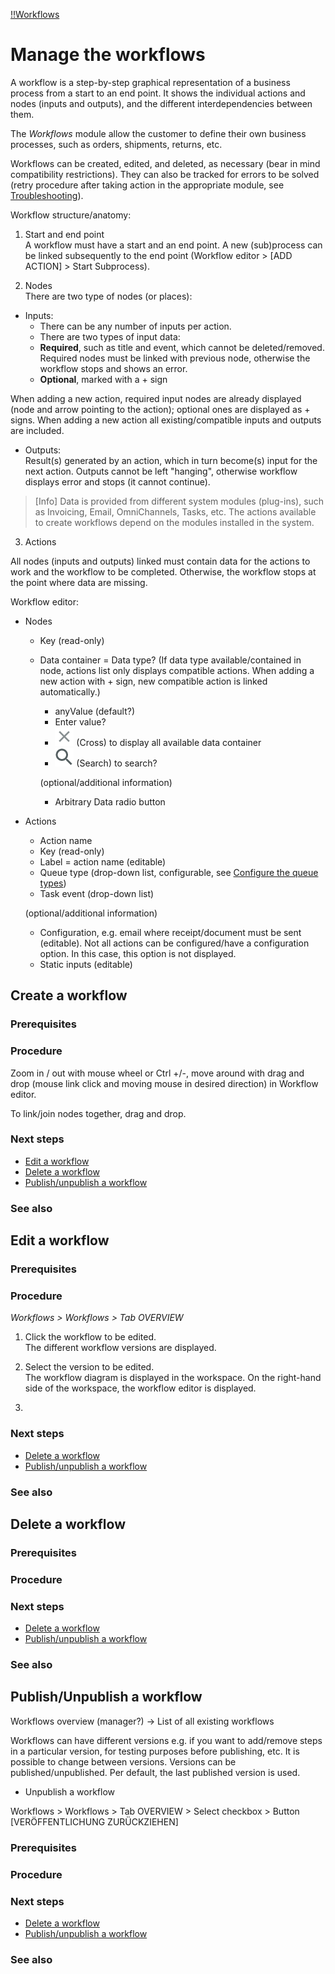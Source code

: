 [!!Workflows](ActindoWorkFlow)

# Manage the workflows

A workflow is a step-by-step graphical representation of a business process from a start to an end point. It shows the individual actions and nodes (inputs and outputs), and the different interdependencies between them.

The *Workflows* module allow the customer to define  their own business processes, such as orders, shipments, returns, etc.

Workflows can be created, edited, and deleted, as necessary (bear in mind compatibility restrictions). They can also be tracked for errors to be solved (retry procedure after taking action in the appropriate module, see [Troubleshooting](#to-be-completed)).  

Workflow structure/anatomy:  

[comment]: <> (579)

1. Start and end point  
A workflow must have a start and an end point. A new (sub)process can be linked subsequently to the end point (Workflow editor > [ADD ACTION] > Start Subprocess).

2. Nodes  
There are two type of nodes (or places):
  - Inputs:  
    - There can be any number of inputs per action.
    -  There are two types of input data:
      - **Required**, such as title and event, which cannot be deleted/removed. Required nodes must be linked with previous node, otherwise the workflow stops and shows an error.
      - **Optional**, marked with a + sign  

When adding a new action, required input nodes are already displayed (node and arrow pointing to the action); optional ones are displayed as + signs. When adding a new action all existing/compatible inputs and outputs are included.

  - Outputs:  
  Result(s) generated by an action, which in turn become(s) input for the next action. Outputs cannot be left "hanging", otherwise workflow displays error and stops (it cannot continue).


  > [Info] Data is provided from different system modules (plug-ins), such as Invoicing, Email, OmniChannels, Tasks, etc. The actions available to create workflows depend on the modules installed in the system.

3. Actions  



All nodes (inputs and outputs) linked must contain data for the actions to work and the workflow to be completed. Otherwise, the workflow stops at the point where data are missing.  



Workflow editor:
  - Nodes
    - Key (read-only)
    - Data container  = Data type? (If data type available/contained in node, actions list only displays compatible actions. When adding a new action with + sign, new compatible action is linked automatically.)
      - anyValue (default?)  
      - Enter value?  
      - ![Cross](/Assets/Icons/Cross02.png "[Cross]") (Cross) to display all available data container
      - ![Search](/Assets/Icons/Search.png "[Search]") (Search) to search?

      (optional/additional information)
      - Arbitrary Data radio button

  - Actions  
    - Action name
    - Key (read-only)
    - Label = action name (editable)
    - Queue type (drop-down list, configurable, see [Configure the queue types](#to-be-completed))
    - Task event (drop-down list)

    (optional/additional information)
    - Configuration, e.g. email where receipt/document must be sent (editable). Not all actions can be configured/have a configuration option. In this case, this option is not displayed.
    - Static inputs (editable)




## Create a workflow

### Prerequisites

### Procedure

Zoom in / out with mouse wheel or Ctrl +/-, move around with drag and drop (mouse link click and moving mouse in desired direction) in Workflow editor.

To link/join nodes together, drag and drop.

### Next steps

- [Edit a workflow](#edit-a-workflow)
- [Delete a workflow](#delete-a-workflow)
- [Publish/unpublish a workflow](#publish-unpublish-a-workflow)

### See also



## Edit a workflow

### Prerequisites

### Procedure

*Workflows > Workflows > Tab OVERVIEW*

1. Click the workflow to be edited.  
The different workflow versions are displayed.

2. Select the version to be edited.  
The workflow diagram is displayed in the workspace. On the right-hand side of the workspace, the workflow editor is displayed.

3.


### Next steps

- [Delete a workflow](#delete-a-workflow)
- [Publish/unpublish a workflow](#publish-unpublish-a-workflow)

### See also



## Delete a workflow

### Prerequisites

### Procedure

### Next steps

- [Delete a workflow](#delete-a-workflow)
- [Publish/unpublish a workflow](#publish-unpublish-a-workflow)

### See also



## Publish/Unpublish a workflow

Workflows overview (manager?) -> List of all existing workflows

Workflows can have different versions e.g. if you want to add/remove steps in a particular version, for testing purposes before publishing, etc. It is possible to change between versions. Versions can be published/unpublished. Per default, the last published version is used.


- Unpublish a workflow

Workflows > Workflows > Tab OVERVIEW > Select checkbox > Button [VERÖFFENTLICHUNG ZURÜCKZIEHEN]

### Prerequisites

### Procedure

### Next steps

- [Delete a workflow](#delete-a-workflow)
- [Publish/unpublish a workflow](#publish-unpublish-a-workflow)

### See also
